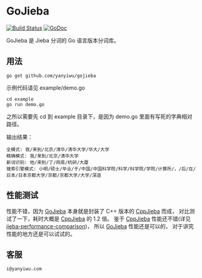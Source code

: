 # GoJieba 

[![Build Status](https://travis-ci.org/yanyiwu/gojieba.png?branch=master)](https://travis-ci.org/yanyiwu/gojieba) 
[![GoDoc](https://godoc.org/github.com/yanyiwu/gojieba?status.svg)](https://godoc.org/github.com/yanyiwu/gojieba)

GoJieba 是 Jieba 分词的 Go 语言版本分词库。

## 用法

```
go get github.com/yanyiwu/gojieba
```

示例代码请见 example/demo.go

```
cd example
go run demo.go
```

之所以需要先 cd 到 example 目录下，是因为 demo.go 里面有写死的字典相对路径。

输出结果：

```
全模式: 我/来到/北京/清华/清华大学/华大/大学
精确模式: 我/来到/北京/清华大学
新词识别: 他/来到/了/网易/杭研/大厦
搜索引擎模式: 小明/硕士/毕业/于/中国/中国科学院/科学/科学院/学院/计算所/，/后/在/日本/日本京都大学/京都/京都大学/大学/深造
```

## 性能测试

性能不错，因为 [GoJieba] 本身就是封装了 C++ 版本的 [CppJieba] 而成，
对比测试了一下，耗时大概是 [CppJieba] 的 1.2 倍。
鉴于 [CppJieba] 性能还不错(详见[jieba-performance-comparison])，
所以 [GoJieba] 性能还是可以的，
对于讲究性能的地方还是可以试试的。

## 客服

```
i@yanyiwu.com
```

[CppJieba]:http://github.com/yanyiwu/cppjieba
[GoJieba]:http://github.com/yanyiwu/gojieba
[jieba-performance-comparison]:http://yanyiwu.com/work/2015/06/14/jieba-series-performance-test.html
